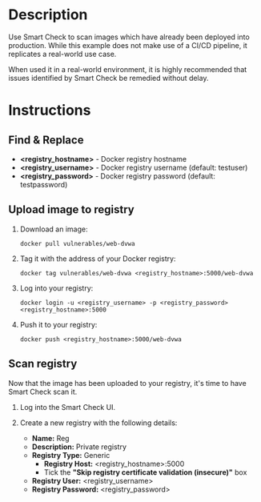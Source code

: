 # Description

Use Smart Check to scan images which have already been deployed into production. While this example does not make use of a CI/CD pipeline, it replicates a real-world use case.

When used it in a real-world environment, it is highly recommended that issues identified by Smart Check be remedied without delay.

# Instructions
## Find & Replace

* **<registry_hostname>** - Docker registry hostname 
* **<registry_username>** - Docker registry username (default: testuser)
* **<registry_password>** - Docker registry password (default: testpassword) 

## Upload image to registry

1. Download an image:

	```
	docker pull vulnerables/web-dvwa
	```

2. Tag it with the address of your Docker registry:

	```
	docker tag vulnerables/web-dvwa <registry_hostname>:5000/web-dvwa
	```

3. Log into your registry:

	```
	docker login -u <registry_username> -p <registry_password> <registry_hostname>:5000
	```

4. Push it to your registry:

	```
	docker push <registry_hostname>:5000/web-dvwa
	```

## Scan registry

Now that the image has been uploaded to your registry, it's time to have Smart Check scan it.

1. Log into the Smart Check UI.

2. Create a new registry with the following details:

	* **Name:** Reg
	* **Description:** Private registry
	* **Registry Type:** Generic
		* **Registry Host:** <registry_hostname>:5000
		* Tick the **"Skip registry certificate validation (insecure)"** box
	* **Registry User:** <registry_username>
	* **Registry Password:** <registry_password>
